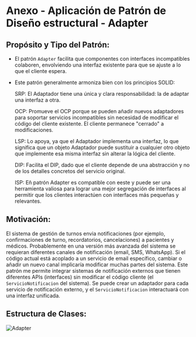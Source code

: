 # Anexo - Aplicación de Patrón de Diseño estructural - Adapter

## Propósito y Tipo del Patrón:
- El patrón `Adapter` facilita que componentes con interfaces incompatibles colaboren, envolviendo una interfaz existente para que se ajuste a lo que el cliente espera.
  
- Este patrón generalmente armoniza bien con los principios SOLID:

  SRP: El Adaptador tiene una única y clara responsabilidad: la de adaptar una interfaz a otra.
  
  OCP: Promueve el OCP porque se pueden añadir nuevos adaptadores para soportar servicios incompatibles sin necesidad de modificar el código del cliente existente. El cliente permanece "cerrado" a modificaciones.
  
  LSP: Lo apoya, ya que el Adaptador implementa una interfaz, lo que significa que un objeto Adaptador puede sustituir a cualquier otro objeto que implemente esa misma interfaz sin alterar la lógica del cliente.
  
  DIP: Facilita el DIP, dado que el cliente depende de una abstracción y no de los detalles concretos del servicio original.
  
  ISP: Eñ patrón Adapter es compatible con eeste y puede ser una herramienta valiosa para lograr una mejor segregación de interfaces al permitir que los clientes interactúen con interfaces más pequeñas y relevantes.

## Motivación:
El sistema de gestión de turnos envia notificaciones (por ejemplo, confirmaciones de turno, recordatorios, cancelaciones) a pacientes y médicos. Probablemente en una versión más avanzada del sistema se requieran diferentes canales de notificación (email, SMS, WhatsApp). Si el código actual está acoplado a un servicio de email específico, cambiar o añadir un nuevo canal implicaría modificar muchas partes del sistema.
Este patrón me permite integrar sistemas de notificación externos que tienen diferentes APIs (interfaces) sin modificar el código cliente (el `ServicioNotificacion` del sistema). 
Se puede crear un adaptador para cada servicio de notificación externo, y el `ServicioNotificacion` interactuará con una interfaz unificada.

## Estructura de Clases:

![Adapter](https://github.com/user-attachments/assets/406f0bfd-e951-4a9a-8cd6-65e76a35d60a)

